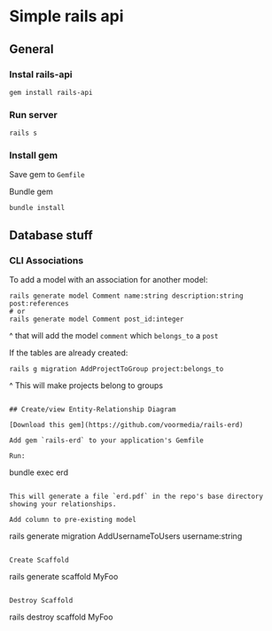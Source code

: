 # Simple rails api

## General

### Instal rails-api
```
gem install rails-api
```

### Run server
```
rails s
```

### Install gem

Save gem to `Gemfile`

Bundle gem
```
bundle install
```


## Database stuff

### CLI Associations

To add a model with an association for another model:
```
rails generate model Comment name:string description:string post:references
# or 
rails generate model Comment post_id:integer
```
^ that will add the model `comment` which `belongs_to` a `post`

If the tables are already created:
```
rails g migration AddProjectToGroup project:belongs_to
```
^ This will make projects belong to groups
```

## Create/view Entity-Relationship Diagram

[Download this gem](https://github.com/voormedia/rails-erd)

Add gem `rails-erd` to your application's Gemfile

Run:
```
bundle exec erd
```

This will generate a file `erd.pdf` in the repo's base directory showing your relationships.

Add column to pre-existing model
```
rails generate migration AddUsernameToUsers username:string
```

Create Scaffold
```
rails generate scaffold MyFoo 
```

Destroy Scaffold
```
rails destroy scaffold MyFoo
```
